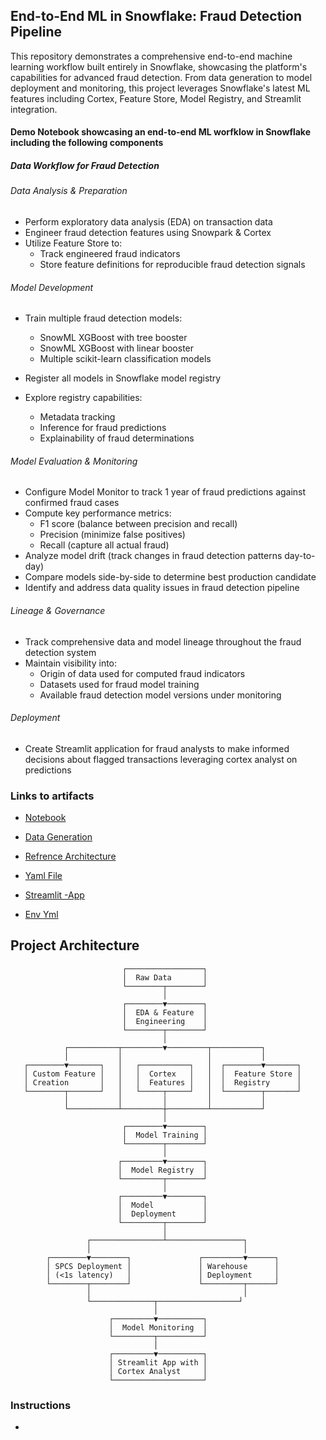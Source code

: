 
## End-to-End ML in Snowflake: Fraud Detection Pipeline

This repository demonstrates a comprehensive end-to-end machine learning workflow built entirely in Snowflake, showcasing the platform's capabilities for advanced fraud detection. From data generation to model deployment and monitoring, this project leverages Snowflake's latest ML features including Cortex, Feature Store, Model Registry, and Streamlit integration.

#### Demo Notebook showcasing an end-to-end ML worfklow in Snowflake including the following components

##### Data Workflow for Fraud Detection

###### Data Analysis & Preparation

- Perform exploratory data analysis (EDA) on transaction data
- Engineer fraud detection features using Snowpark & Cortex
- Utilize Feature Store to:
    - Track engineered fraud indicators
    - Store feature definitions for reproducible fraud detection signals

###### Model Development

- Train multiple fraud detection models:
    - SnowML XGBoost with tree booster
    - SnowML XGBoost with linear booster
    - Multiple scikit-learn classification models

- Register all models in Snowflake model registry
- Explore registry capabilities:
    - Metadata tracking
    - Inference for fraud predictions
    - Explainability of fraud determinations

###### Model Evaluation & Monitoring

- Configure Model Monitor to track 1 year of fraud predictions against confirmed fraud cases
- Compute key performance metrics:
    - F1 score (balance between precision and recall)
    - Precision (minimize false positives)
    -  Recall (capture all actual fraud)
- Analyze model drift (track changes in fraud detection patterns day-to-day)
-  Compare models side-by-side to determine best production candidate
- Identify and address data quality issues in fraud detection pipeline


###### Lineage & Governance

- Track comprehensive data and model lineage throughout the fraud detection system
- Maintain visibility into:
    - Origin of data used for computed fraud indicators
    - Datasets used for fraud model training
    - Available fraud detection model versions under monitoring

###### Deployment

- Create Streamlit application for fraud analysts to make informed decisions about flagged transactions leveraging cortex analyst on predictions


### Links to artifacts 

- [Notebook](/src/AI_ML_PROJECT_v1.ipynbsrc/AI_ML_PROJECT_v1.ipynb)

- [Data Generation](src/datagneration.sql)

- [Refrence Architecture](src/fraud_analysis_model_final.yaml)

- [Yaml File](src/fraud_analysis_model_final.yaml)

- [Streamlit -App](src/streamlit_app.py)

- [Env Yml](src/environment.yml)

## Project Architecture

```
                         ┌─────────────────┐
                         │  Raw Data       │
                         └────────┬────────┘
                                  │
                         ┌────────▼────────┐
                         │  EDA & Feature  │
                         │  Engineering    │
                         └────────┬────────┘
                                  │
            ┌───────────┬─────────▼─────────┬───────────┐
            │           │                   │           │
   ┌────────▼───────┐   │   ┌───────────┐   │  ┌────────▼───────┐
   │ Custom Feature │   │   │  Cortex   │   │  │  Feature Store │
   │ Creation       │   │   │  Features │   │  │  Registry      │
   └────────┬───────┘   │   └─────┬─────┘   │  └────────┬───────┘
            │           │         │         │           │
            └───────────┴─────────┼─────────┴───────────┘
                                  │
                         ┌────────▼────────┐
                         │  Model Training │
                         └────────┬────────┘
                                  │
                        ┌─────────▼────────┐
                        │  Model Registry  │
                        └─────────┬────────┘
                                  │
                        ┌─────────▼────────┐
                        │  Model           │
                        │  Deployment      │
                        └─────────┬────────┘
                                  │
                 ┌────────────────┴─────────────────┐
                 │                                  │
        ┌────────▼────────┐               ┌─────────▼──────┐
        │ SPCS Deployment │               │ Warehouse      │
        │ (<1s latency)   │               │ Deployment     │
        └────────┬────────┘               └─────────┬──────┘
                 │                                  │
                 └──────────────┬──────────────────┘
                                │
                      ┌─────────▼──────────┐
                      │  Model Monitoring  │
                      └─────────┬──────────┘
                                │
                      ┌─────────▼──────────┐
                      │ Streamlit App with │
                      │ Cortex Analyst     │
                      └────────────────────┘
```


### Instructions 

- 
